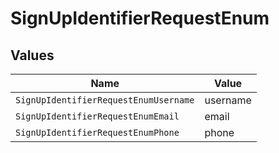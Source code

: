# SignUpIdentifierRequestEnum


## Values

| Name                                  | Value                                 |
| ------------------------------------- | ------------------------------------- |
| `SignUpIdentifierRequestEnumUsername` | username                              |
| `SignUpIdentifierRequestEnumEmail`    | email                                 |
| `SignUpIdentifierRequestEnumPhone`    | phone                                 |